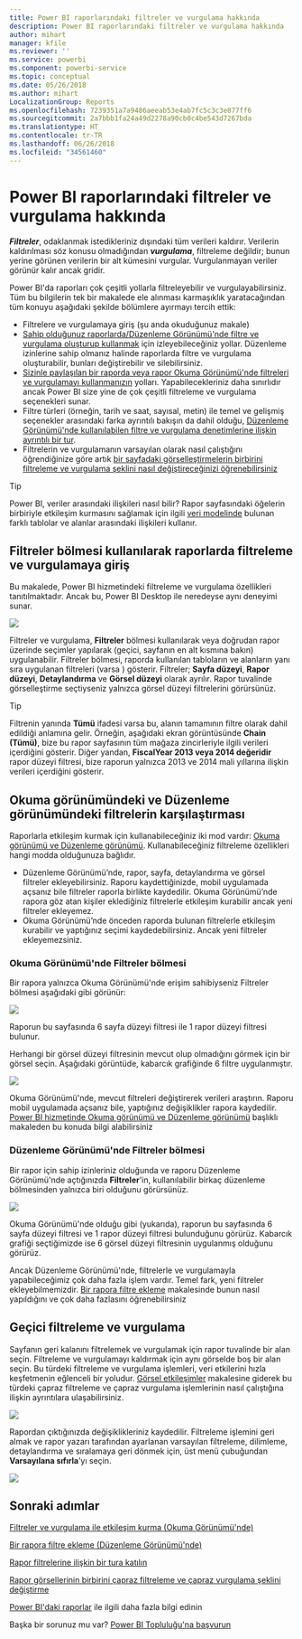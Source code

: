 ```yaml
---
title: Power BI raporlarındaki filtreler ve vurgulama hakkında
description: Power BI raporlarındaki filtreler ve vurgulama hakkında
author: mihart
manager: kfile
ms.reviewer: ''
ms.service: powerbi
ms.component: powerbi-service
ms.topic: conceptual
ms.date: 05/26/2018
ms.author: mihart
LocalizationGroup: Reports
ms.openlocfilehash: 7239351a7a9486aeeab53e4ab7fc5c3c3e877ff6
ms.sourcegitcommit: 2a7bbb1fa24a49d2278a90cb0c4be543d7267bda
ms.translationtype: HT
ms.contentlocale: tr-TR
ms.lasthandoff: 06/26/2018
ms.locfileid: "34561460"
---
```

# <a name="about-filters-and-highlighting-in-power-bi-reports"></a>Power BI raporlarındaki filtreler ve vurgulama hakkında
***Filtreler***, odaklanmak istedikleriniz dışındaki tüm verileri kaldırır.  Verilerin kaldırılması söz konusu olmadığından ***vurgulama***, filtreleme değildir; bunun yerine görünen verilerin bir alt kümesini vurgular. Vurgulanmayan veriler görünür kalır ancak gridir.

Power BI'da raporları çok çeşitli yollarla filtreleyebilir ve vurgulayabilirsiniz. Tüm bu bilgilerin tek bir makalede ele alınması karmaşıklık yaratacağından tüm konuyu aşağıdaki şekilde bölümlere ayırmayı tercih ettik:

* Filtrelere ve vurgulamaya giriş (şu anda okuduğunuz makale)
* [Sahip olduğunuz raporlarda/Düzenleme Görünümü'nde filtre ve vurgulama oluşturup kullanmak](power-bi-report-add-filter.md) için izleyebileceğiniz yollar. Düzenleme izinlerine sahip olmanız halinde raporlarda filtre ve vurgulama oluşturabilir, bunları değiştirebilir ve silebilirsiniz.
* [Sizinle paylaşılan bir raporda veya rapor Okuma Görünümü'nde filtreleri ve vurgulamayı kullanmanızın](service-reading-view-and-editing-view.md) yolları. Yapabilecekleriniz daha sınırlıdır ancak Power BI size yine de çok çeşitli filtreleme ve vurgulama seçenekleri sunar.  
* Filtre türleri (örneğin, tarih ve saat, sayısal, metin) ile temel ve gelişmiş seçenekler arasındaki farka ayrıntılı bakışın da dahil olduğu, [Düzenleme Görünümü'nde kullanılabilen filtre ve vurgulama denetimlerine ilişkin ayrıntılı bir tur](power-bi-how-to-report-filter.md).
* Filtrelerin ve vurgulamanın varsayılan olarak nasıl çalıştığını öğrendiğinize göre artık [bir sayfadaki görselleştirmelerin birbirini filtreleme ve vurgulama şeklini nasıl değiştireceğinizi öğrenebilirsiniz](service-reports-visual-interactions.md)

> [!TIP]
> Power BI, veriler arasındaki ilişkileri nasıl bilir?  Rapor sayfasındaki öğelerin birbiriyle etkileşim kurmasını sağlamak için ilgili [veri modelinde](https://support.office.com/article/Create-a-Data-Model-in-Excel-87e7a54c-87dc-488e-9410-5c75dbcb0f7b?ui=en-US&rs=en-US&ad=US) bulunan farklı tablolar ve alanlar arasındaki ilişkileri kullanır.
> 
> 

## <a name="introduction-to-filters-and-highlighting-in-reports-using-the-filters-pane"></a>Filtreler bölmesi kullanılarak raporlarda filtreleme ve vurgulamaya giriş
 Bu makalede, Power BI hizmetindeki filtreleme ve vurgulama özellikleri tanıtılmaktadır.  Ancak bu, Power BI Desktop ile neredeyse aynı deneyimi sunar.  

![](media/power-bi-reports-filters-and-highlighting/power-bi-add-filter-reading-view.png)

Filtreler ve vurgulama, **Filtreler** bölmesi kullanılarak veya doğrudan rapor üzerinde seçimler yapılarak (geçici, sayfanın en alt kısmına bakın) uygulanabilir. Filtreler bölmesi, raporda kullanılan tabloların ve alanların yanı sıra uygulanan filtreleri (varsa ) gösterir. Filtreler; **Sayfa düzeyi**, **Rapor düzeyi**, **Detaylandırma** ve **Görsel düzeyi** olarak ayrılır.  Rapor tuvalinde görselleştirme seçtiyseniz yalnızca görsel düzeyi filtrelerini görürsünüz.

> [!TIP]
> Filtrenin yanında **Tümü** ifadesi varsa bu, alanın tamamının filtre olarak dahil edildiği anlamına gelir.  Örneğin, aşağıdaki ekran görüntüsünde **Chain (Tümü)**, bize bu rapor sayfasının tüm mağaza zincirleriyle ilgili verileri içerdiğini gösterir.  Diğer yandan, **FiscalYear 2013 veya 2014 değeridir** rapor düzeyi filtresi, bize raporun yalnızca 2013 ve 2014 mali yıllarına ilişkin verileri içerdiğini gösterir.
> 
> 

## <a name="filters-in-reading-view-versus-editing-view"></a>Okuma görünümündeki ve Düzenleme görünümündeki filtrelerin karşılaştırması
Raporlarla etkileşim kurmak için kullanabileceğiniz iki mod vardır: [Okuma görünümü ve Düzenleme görünümü](service-reading-view-and-editing-view.md).  Kullanabileceğiniz filtreleme özellikleri hangi modda olduğunuza bağlıdır.

* Düzenleme Görünümü’nde, rapor, sayfa, detaylandırma ve görsel filtreler ekleyebilirsiniz. Raporu kaydettiğinizde, mobil uygulamada açsanız bile filtreler raporla birlikte kaydedilir. Okuma Görünümü’nde rapora göz atan kişiler eklediğiniz filtrelerle etkileşim kurabilir ancak yeni filtreler ekleyemez.
* Okuma Görünümü’nde önceden raporda bulunan filtrelerle etkileşim kurabilir ve yaptığınız seçimi kaydedebilirsiniz.  Ancak yeni filtreler ekleyemezsiniz.

### <a name="the-filters-pane-in-reading-view"></a>Okuma Görünümü'nde Filtreler bölmesi
Bir rapora yalnızca Okuma Görünümü'nde erişim sahibiyseniz Filtreler bölmesi aşağıdaki gibi görünür:

![](media/power-bi-reports-filters-and-highlighting/power-bi-filter-reading-view.png)

Raporun bu sayfasında 6 sayfa düzeyi filtresi ile 1 rapor düzeyi filtresi bulunur.

Herhangi bir görsel düzeyi filtresinin mevcut olup olmadığını görmek için bir görsel seçin. Aşağıdaki görüntüde, kabarcık grafiğinde 6 filtre uygulanmıştır.

![](media/power-bi-reports-filters-and-highlighting/power-bi-filter-visual-level.png)

Okuma Görünümü'nde, mevcut filtreleri değiştirerek verileri araştırın. Raporu mobil uygulamada açsanız bile, yaptığınız değişiklikler rapora kaydedilir. [Power BI hizmetinde Okuma görünümü ve Düzenleme görünümü](service-reading-view-and-editing-view.md) başlıklı makaleden bu konuda bilgi alabilirsiniz

### <a name="the-filters-pane-in-editing-view"></a>Düzenleme Görünümü'nde Filtreler bölmesi
Bir rapor için sahip izinleriniz olduğunda ve raporu Düzenleme Görünümü'nde açtığınızda **Filtreler**'in, kullanılabilir birkaç düzenleme bölmesinden yalnızca biri olduğunu görürsünüz.

![](media/power-bi-reports-filters-and-highlighting/power-bi-add-filter-editing-view.png)

Okuma Görünümü'nde olduğu gibi (yukarıda), raporun bu sayfasında 6 sayfa düzeyi filtresi ve 1 rapor düzeyi filtresi bulunduğunu görürüz. Kabarcık grafiği seçtiğimizde ise 6 görsel düzeyi filtresinin uygulanmış olduğunu görürüz.

Ancak Düzenleme Görünümü'nde, filtrelerle ve vurgulamayla yapabileceğimiz çok daha fazla işlem vardır. Temel fark, yeni filtreler ekleyebilmemizdir. [Bir rapora filtre ekleme](power-bi-report-add-filter.md) makalesinde bunun nasıl yapıldığını ve çok daha fazlasını öğrenebilirsiniz

## <a name="ad-hoc-filtering-and-highlighting"></a>Geçici filtreleme ve vurgulama
Sayfanın geri kalanını filtrelemek ve vurgulamak için rapor tuvalinde bir alan seçin. Filtreleme ve vurgulamayı kaldırmak için aynı görselde boş bir alan seçin. Bu türdeki filtreleme ve vurgulama işlemleri, veri etkilerini hızla keşfetmenin eğlenceli bir yoludur. [Görsel etkileşimler](service-reports-visual-interactions.md) makalesine giderek bu türdeki çapraz filtreleme ve çapraz vurgulama işlemlerinin nasıl çalıştığına ilişkin ayrıntılara ulaşabilirsiniz.

![](media/power-bi-reports-filters-and-highlighting/power-bi-adhoc-filter.gif)

Rapordan çıktığınızda değişiklikleriniz kaydedilir. Filtreleme işlemini geri almak ve rapor yazarı tarafından ayarlanan varsayılan filtreleme, dilimleme, detaylandırma ve sıralamaya geri dönmek için, üst menü çubuğundan **Varsayılana sıfırla**’yı seçin.

![](media/power-bi-reports-filters-and-highlighting/power-bi-reset-to-default.png)

## <a name="next-steps"></a>Sonraki adımlar
[Filtreler ve vurgulama ile etkileşim kurma (Okuma Görünümü'nde)](service-reading-view-and-editing-view.md)

[Bir rapora filtre ekleme (Düzenleme Görünümü'nde)](power-bi-report-add-filter.md)

[Rapor filtrelerine ilişkin bir tura katılın](power-bi-how-to-report-filter.md)

[Rapor görsellerinin birbirini çapraz filtreleme ve çapraz vurgulama şeklini değiştirme](service-reports-visual-interactions.md)

[Power BI'daki raporlar](service-reports.md) ile ilgili daha fazla bilgi edinin

Başka bir sorunuz mu var? [Power BI Topluluğu'na başvurun](http://community.powerbi.com/)

